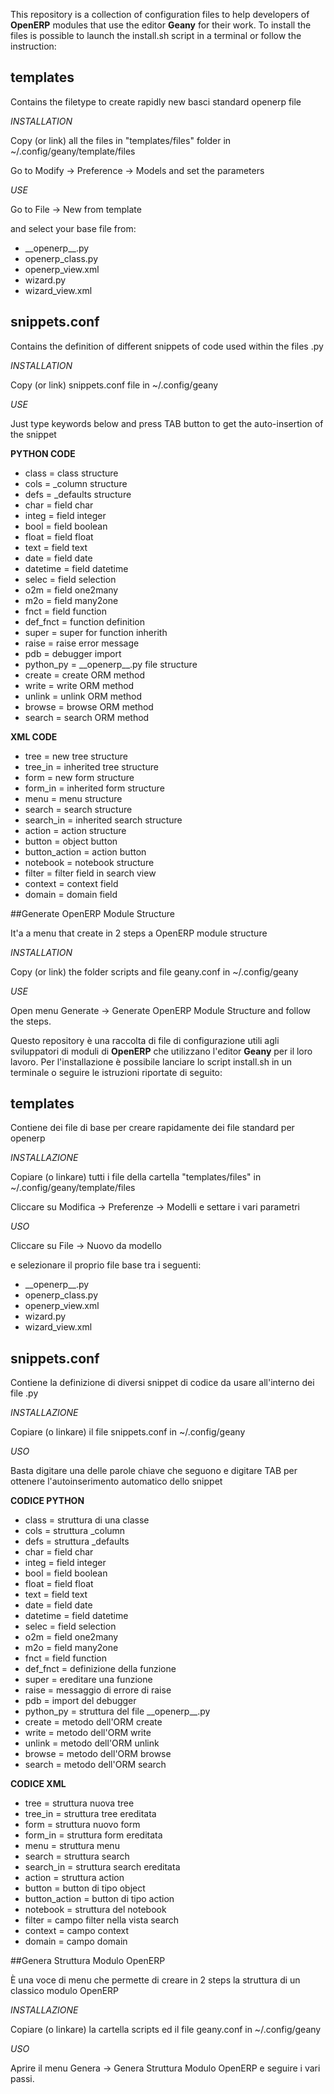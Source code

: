 This repository is a collection of configuration files to help developers of **OpenERP** modules that use the editor **Geany** for their work.
To install the files is possible to launch the install.sh script in a terminal or follow the instruction:

## templates

Contains the filetype to create rapidly new basci standard openerp file

*INSTALLATION*

Copy (or link) all the files in "templates/files" folder in ~/.config/geany/template/files

Go to Modify -> Preference -> Models and set the parameters

*USE*

Go to File -> New from template

and select your base file from:

* \_\_openerp\_\_.py
* openerp_class.py
* openerp_view.xml
* wizard.py
* wizard_view.xml

## snippets.conf

Contains the definition of different snippets of code used within the files .py

*INSTALLATION*

Copy (or link) snippets.conf file in ~/.config/geany

*USE*

Just type keywords below and press TAB button to get the auto-insertion of the snippet

**PYTHON CODE**

* class = class structure
* cols = _column structure
* defs = _defaults structure
* char = field char
* integ = field integer
* bool = field boolean
* float = field float
* text = field text
* date = field date
* datetime = field datetime
* selec = field selection
* o2m = field one2many
* m2o = field many2one
* fnct = field function
* def_fnct = function definition
* super = super for function inherith
* raise = raise error message
* pdb = debugger import
* python\_py = \_\_openerp\_\_.py file structure
* create = create ORM method
* write = write ORM method
* unlink = unlink ORM method
* browse = browse ORM method
* search = search ORM method

**XML CODE**

* tree = new tree structure
* tree_in = inherited tree structure
* form = new form structure
* form_in = inherited form structure
* menu = menu structure
* search = search structure
* search_in = inherited search structure
* action = action structure
* button = object button
* button_action = action button
* notebook = notebook structure
* filter = filter field in search view
* context = context field
* domain = domain field

##Generate OpenERP Module Structure

It'a a menu that create in 2 steps a OpenERP module structure

*INSTALLATION*

Copy (or link) the folder scripts and file geany.conf in ~/.config/geany

*USE*

Open menu Generate -> Generate OpenERP Module Structure and follow the steps.

Questo repository è una raccolta di file di configurazione utili agli sviluppatori di moduli di **OpenERP** che utilizzano l'editor **Geany** per il loro lavoro.
Per l'installazione è possibile lanciare lo script install.sh in un terminale o seguire le istruzioni riportate di seguito:

## templates

Contiene dei file di base per creare rapidamente dei file standard per openerp

*INSTALLAZIONE*

Copiare (o linkare) tutti i file della cartella "templates/files" in ~/.config/geany/template/files

Cliccare su Modifica -> Preferenze -> Modelli e settare i vari parametri

*USO*

Cliccare su File -> Nuovo da modello

e selezionare il proprio file base tra i seguenti:

* \_\_openerp\_\_.py
* openerp_class.py
* openerp_view.xml
* wizard.py
* wizard_view.xml

## snippets.conf

Contiene la definizione di diversi snippet di codice da usare all'interno dei file .py

*INSTALLAZIONE*

Copiare (o linkare) il file snippets.conf in ~/.config/geany

*USO*

Basta digitare una delle parole chiave che seguono e digitare TAB per ottenere l'autoinserimento automatico dello snippet

**CODICE PYTHON**

* class = struttura di una classe
* cols = struttura _column
* defs = struttura _defaults
* char = field char
* integ = field integer
* bool = field boolean
* float = field float
* text = field text
* date = field date
* datetime = field datetime
* selec = field selection
* o2m = field one2many
* m2o = field many2one
* fnct = field function
* def_fnct = definizione della funzione
* super = ereditare una funzione
* raise = messaggio di errore di raise
* pdb = import del debugger
* python\_py = struttura del file \_\_openerp\_\_.py
* create = metodo dell'ORM create
* write = metodo dell'ORM write
* unlink = metodo dell'ORM unlink
* browse = metodo dell'ORM browse
* search = metodo dell'ORM search

**CODICE XML**

* tree = struttura nuova tree
* tree_in = struttura tree ereditata
* form = struttura nuovo form
* form_in = struttura form ereditata
* menu = struttura menu
* search = struttura search
* search_in = struttura search ereditata
* action = struttura action
* button = button di tipo object
* button_action = button di tipo action
* notebook = struttura del notebook
* filter = campo filter nella vista search
* context = campo context
* domain = campo domain

##Genera Struttura Modulo OpenERP

È una voce di menu che permette di creare in 2 steps la struttura di un classico modulo OpenERP

*INSTALLAZIONE*

Copiare (o linkare) la cartella scripts ed il file geany.conf in ~/.config/geany

*USO*

Aprire il menu Genera -> Genera Struttura Modulo OpenERP e seguire i vari passi.

